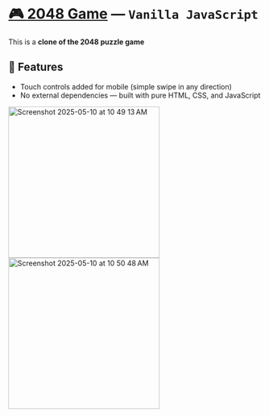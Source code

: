 # [🎮 2048 Game](https://yelantsevv.github.io/2048/) — `Vanilla JavaScript`

This is a **clone of the 2048 puzzle game**

## 🚀 Features

- Touch controls added for mobile (simple swipe in any direction)
- No external dependencies — built with pure HTML, CSS, and JavaScript

<img width="300" alt="Screenshot 2025-05-10 at 10 49 13 AM" src="https://github.com/user-attachments/assets/3d2fa92f-5479-49e4-81ae-25e78f969755" />
<img width="300" alt="Screenshot 2025-05-10 at 10 50 48 AM" src="https://github.com/user-attachments/assets/fbb02798-ae15-49bf-bc41-dec4753bf2bc" />

